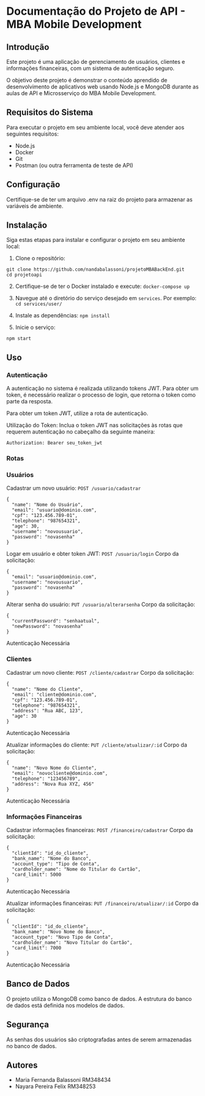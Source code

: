 # Documentação do Projeto de API - MBA Mobile Development
## Introdução
Este projeto é uma aplicação de gerenciamento de usuários, clientes e informações financeiras, com um sistema de autenticação seguro.

O objetivo deste projeto é demonstrar o conteúdo aprendido de desenvolvimento de aplicativos web usando Node.js e MongoDB durante as aulas de API e Microsserviço do MBA Mobile Development.

## Requisitos do Sistema
Para executar o projeto em seu ambiente local, você deve atender aos seguintes requisitos:

- Node.js
- Docker
- Git
- Postman (ou outra ferramenta de teste de API)
  
## Configuração
Certifique-se de ter um arquivo .env na raiz do projeto para armazenar as variáveis de ambiente.

## Instalação
Siga estas etapas para instalar e configurar o projeto em seu ambiente local:

1. Clone o repositório:
```
git clone https://github.com/nandabalassoni/projetoMBABackEnd.git
cd projetoapi
```

2. Certifique-se de ter o Docker instalado e execute:
   ``` docker-compose up ```

3. Navegue até o diretório do serviço desejado em `services`. Por exemplo:
   ```cd services/user/```

2. Instale as dependências:
   ```npm install```

3. Inicie o serviço:

```npm start```

## Uso

### Autenticação
A autenticação no sistema é realizada utilizando tokens JWT.
Para obter um token, é necessário realizar o processo de login, que retorna o token como parte da resposta.

Para obter um token JWT, utilize a rota de autenticação.

Utilização do Token:
Inclua o token JWT nas solicitações às rotas que requerem autenticação no cabeçalho da seguinte maneira:
```
Authorization: Bearer seu_token_jwt
```

### Rotas

### Usuários
Cadastrar um novo usuário:
```POST /usuario/cadastrar```
```
{
  "name": "Nome do Usuário",
  "email": "usuario@dominio.com",
  "cpf": "123.456.789-01",
  "telephone": "987654321",
  "age": 30,
  "username": "novousuario",
  "password": "novasenha"
}
```

Logar em usuário e obter token JWT:
```POST /usuario/login```
Corpo da solicitação:
```
{
  "email": "usuario@dominio.com",
  "username": "novousuario",
  "password": "novasenha"
}
```

Alterar senha do usuário:
```PUT /usuario/alterarsenha```
Corpo da solicitação:
```
{
  "currentPassword": "senhaatual",
  "newPassword": "novasenha"
}
```
Autenticação Necessária

### Clientes
Cadastrar um novo cliente:
```POST /cliente/cadastrar```
Corpo da solicitação:
```
{
  "name": "Nome do Cliente",
  "email": "cliente@dominio.com",
  "cpf": "123.456.789-01",
  "telephone": "987654321",
  "address": "Rua ABC, 123",
  "age": 30
}
```
Autenticação Necessária

Atualizar informações do cliente:
```PUT /cliente/atualizar/:id```
Corpo da solicitação:
```
{
  "name": "Novo Nome do Cliente",
  "email": "novocliente@dominio.com",
  "telephone": "123456789",
  "address": "Nova Rua XYZ, 456"
}
```
Autenticação Necessária

### Informações Financeiras
Cadastrar informações financeiras:
```POST /financeiro/cadastrar```
Corpo da solicitação:
```
{
  "clientId": "id_do_cliente",
  "bank_name": "Nome do Banco",
  "account_type": "Tipo de Conta",
  "cardholder_name": "Nome do Titular do Cartão",
  "card_limit": 5000
}
```
Autenticação Necessária

Atualizar informações financeiras:
```PUT /financeiro/atualizar/:id```
Corpo da solicitação:
```
{
  "clientId": "id_do_cliente",
  "bank_name": "Novo Nome do Banco",
  "account_type": "Novo Tipo de Conta",
  "cardholder_name": "Novo Titular do Cartão",
  "card_limit": 7000
}
```
Autenticação Necessária

## Banco de Dados
O projeto utiliza o MongoDB como banco de dados.
A estrutura do banco de dados está definida nos modelos de dados.

## Segurança
As senhas dos usuários são criptografadas antes de serem armazenadas no banco de dados.

## Autores
- Maria Fernanda Balassoni RM348434
- Nayara Pereira Felix RM348253